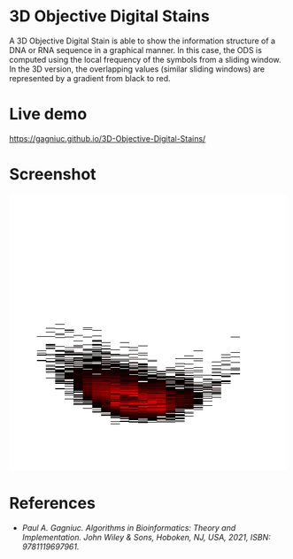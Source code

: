 # 3D Objective Digital Stains

A 3D Objective Digital Stain is able to show the information structure of a DNA or RNA sequence in a graphical manner. In this case, the ODS is computed using the local frequency of the symbols from a sliding window. In the 3D version, the overlapping values (similar sliding windows) are represented by a gradient from black to red.

# Live demo

https://gagniuc.github.io/3D-Objective-Digital-Stains/

# Screenshot

<kbd><img src="https://github.com/Gagniuc/3D-Objective-Digital-Stains/blob/main/3D%20Objective%20Digital%20Stains.png" /></kbd>

# References

- <i>Paul A. Gagniuc. Algorithms in Bioinformatics: Theory and Implementation. John Wiley & Sons, Hoboken, NJ, USA, 2021, ISBN: 9781119697961.</i>
